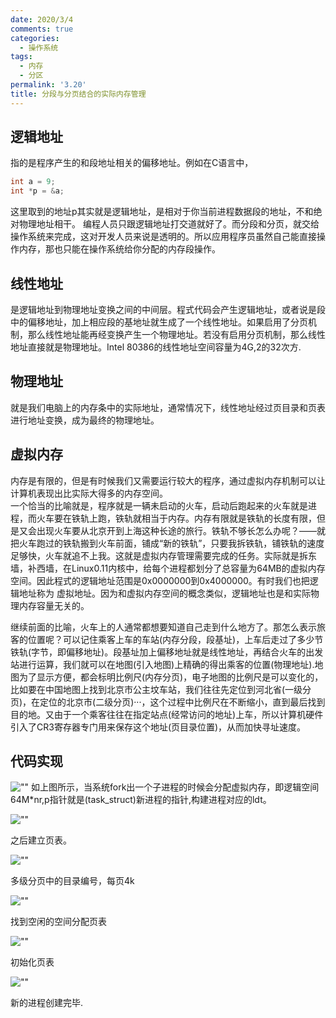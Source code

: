 ```yaml
---
date: 2020/3/4
comments: true
categories:
  - 操作系统
tags:
  - 内存
  - 分区
permalink: '3.20'
title: 分段与分页结合的实际内存管理
---
```

## 逻辑地址

指的是程序产生的和段地址相关的偏移地址。例如在C语言中，

```c
int a = 9;
int *p = &a;
```

这里取到的地址p其实就是逻辑地址，是相对于你当前进程数据段的地址，不和绝对物理地址相干。 编程人员只跟逻辑地址打交道就好了。而分段和分页，就交给操作系统来完成，这对开发人员来说是透明的。所以应用程序员虽然自己能直接操作内存，那也只能在操作系统给你分配的内存段操作。

## 线性地址

是逻辑地址到物理地址变换之间的中间层。程式代码会产生逻辑地址，或者说是段中的偏移地址，加上相应段的基地址就生成了一个线性地址。如果启用了分页机制，那么线性地址能再经变换产生一个物理地址。若没有启用分页机制，那么线性地址直接就是物理地址。Intel 80386的线性地址空间容量为4G,2的32次方.

## 物理地址

就是我们电脑上的内存条中的实际地址，通常情况下，线性地址经过页目录和页表进行地址变换，成为最终的物理地址。

## 虚拟内存

内存是有限的，但是有时候我们又需要运行较大的程序，通过虚拟内存机制可以让计算机表现出比实际大得多的内存空间。  
一个恰当的比喻就是，程序就是一辆未启动的火车，启动后跑起来的火车就是进程，而火车要在铁轨上跑，铁轨就相当于内存。内存有限就是铁轨的长度有限，但是又会出现火车要从北京开到上海这种长途的旅行。铁轨不够长怎么办呢？——就把火车跑过的铁轨搬到火车前面，铺成“新的铁轨”，只要我拆铁轨，铺铁轨的速度足够快，火车就追不上我。这就是虚拟内存管理需要完成的任务。实际就是拆东墙，补西墙，在Linux0.11内核中，给每个进程都划分了总容量为64MB的虚拟内存空间。因此程式的逻辑地址范围是0x0000000到0x4000000。有时我们也把逻辑地址称为 虚拟地址。因为和虚拟内存空间的概念类似，逻辑地址也是和实际物理内存容量无关的。

继续前面的比喻，火车上的人通常都想要知道自己走到什么地方了。那怎么表示旅客的位置呢？可以记住乘客上车的车站(内存分段，段基址)，上车后走过了多少节铁轨(字节，即偏移地址)。段基址加上偏移地址就是线性地址，再结合火车的出发站进行运算，我们就可以在地图(引入地图)上精确的得出乘客的位置(物理地址).地图为了显示方便，都会标明比例尺(内存分页)，电子地图的比例尺是可以变化的，比如要在中国地图上找到北京市公主坟车站，我们往往先定位到河北省(一级分页)，在定位的北京市(二级分页)···，这个过程中比例尺在不断缩小，直到最后找到目的地。又由于一个乘客往往在指定站点(经常访问的地址)上车，所以计算机硬件引入了CR3寄存器专门用来保存这个地址(页目录位置)，从而加快寻址速度。

## 代码实现

![""](https://pic.downk.cc/item/5e717024e83c3a1e3a8f7007.jpg "")
如上图所示，当系统fork出一个子进程的时候会分配虚拟内存，即逻辑空间64M*nr,p指针就是(task_struct)新进程的指针,构建进程对应的ldt。

![""](<https://pic.downk.cc/item/5e71713ae83c3a1e3a8fa986.jpg>)

之后建立页表。

![""](https://pic.downk.cc/item/5e7171c6e83c3a1e3a8fc7f9.jpg)

多级分页中的目录编号，每页4k

![""](https://pic.downk.cc/item/5e7172c8e83c3a1e3a90179b.jpg)

找到空闲的空间分配页表

![""](https://pic.downk.cc/item/5e71737ae83c3a1e3a9040dd.jpg)

初始化页表

![""](https://pic.downk.cc/item/5e7173f8e83c3a1e3a905f6e.jpg)

新的进程创建完毕.
